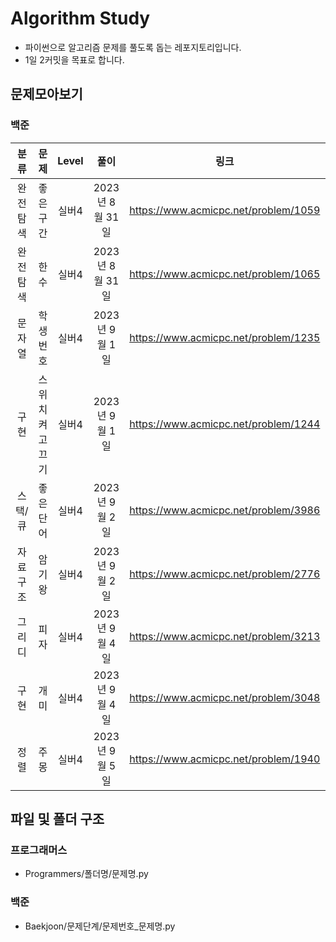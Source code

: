 # Algorithm Study
- 파이썬으로 알고리즘 문제를 풀도록 돕는 레포지토리입니다.
- 1일 2커밋을 목표로 합니다.

## 문제모아보기
### 백준
|분류    |문제           |Level|풀이            |링크                               |난이도    |
|:------:|:-------------:|:---:|:-------------:|:----------------------------------:|:--------:|
|완전탐색|좋은구간        |실버4|2023년 8월 31일|https://www.acmicpc.net/problem/1059|★★★    |
|완전탐색|한수            |실버4|2023년 8월 31일|https://www.acmicpc.net/problem/1065|★★★    |
|문자열  |학생번호        |실버4|2023년 9월 1일 |https://www.acmicpc.net/problem/1235|★★★    |
|구현    |스위치 켜고 끄기|실버4|2023년 9월 1일 |https://www.acmicpc.net/problem/1244|★★★★★|
|스택/큐 |좋은 단어       |실버4|2023년 9월 2일 |https://www.acmicpc.net/problem/3986|★★      |
|자료구조|암기왕          |실버4|2023년 9월 2일 |https://www.acmicpc.net/problem/2776|★        |
|그리디  |피자            |실버4|2023년 9월 4일 |https://www.acmicpc.net/problem/3213|★★★★★|
|구현    |개미            |실버4|2023년 9월 4일 |https://www.acmicpc.net/problem/3048|★★★★  |
|정렬    |주몽            |실버4|2023년 9월 5일 |https://www.acmicpc.net/problem/1940|★★      |

## 파일 및 폴더 구조
### 프로그래머스
- Programmers/폴더명/문제명.py

### 백준
- Baekjoon/문제단계/문제번호_문제명.py

